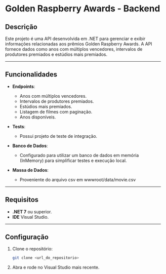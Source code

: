 # Golden Raspberry Awards - Backend

## Descrição

Este projeto é uma API desenvolvida em .NET para gerenciar e exibir informações relacionadas aos prêmios Golden Raspberry Awards. A API fornece dados como anos com múltiplos vencedores, intervalos de produtores premiados e estúdios mais premiados.

---

## Funcionalidades

- **Endpoints**:
  - Anos com múltiplos vencedores.
  - Intervalos de produtores premiados.
  - Estúdios mais premiados.
  - Listagem de filmes com paginação.
  - Anos disponíveis.

- **Tests**:
  - Possui projeto de teste de integração.

- **Banco de Dados**:
  - Configurado para utilizar um banco de dados em memória (InMemory) para simplificar testes e execução local.

- **Massa de Dados**:
  - Proveniente do arquivo csv em wwwroot/data/movie.csv

---

## Requisitos

- **.NET 7** ou superior.
- **IDE** Visual Studio.

---

## Configuração

1. Clone o repositório:

   ```bash
   git clone <url_do_repositorio>

2. Abra e rode no Visual Studio mais recente.
